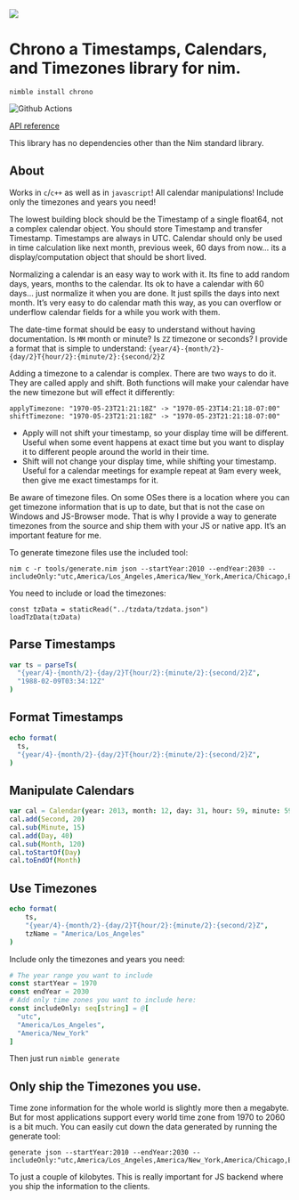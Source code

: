 <img src="docs/chronoBanner.png">

# Chrono a Timestamps, Calendars, and Timezones library for nim.

`nimble install chrono`

![Github Actions](https://github.com/treeform/chrono/workflows/Github%20Actions/badge.svg)

[API reference](https://treeform.github.io/chrono)

This library has no dependencies other than the Nim standard library.

## About

Works in `c`/`c++` as well as in `javascript`! All calendar manipulations! Include only the timezones and years you need!

The lowest building block should be the Timestamp of a single float64, not a complex calendar object. You should store Timestamp and transfer Timestamp. Timestamps are always in UTC. Calendar should only be used in time calculation like next month, previous week, 60 days from now… its a display/computation object that should be short lived.

Normalizing a calendar is an easy way to work with it. Its fine to add random days, years, months to the calendar. Its ok to have a calendar with 60 days… just normalize it when you are done. It just spills the days into next month. It’s very easy to do calendar math this way, as you can overflow or underflow calendar fields for a while you work with them.

The date-time format should be easy to understand without having documentation. Is `MM` month or minute? Is `ZZ` timezone or seconds? I provide a format that is simple to understand: `{year/4}-{month/2}-{day/2}T{hour/2}:{minute/2}:{second/2}Z`

Adding a timezone to a calendar is complex. There are two ways to do it. They are called apply and shift. Both functions will make your calendar have the new timezone but will effect it differently:
```
applyTimezone: "1970-05-23T21:21:18Z" -> "1970-05-23T14:21:18-07:00"
shiftTimezone: "1970-05-23T21:21:18Z" -> "1970-05-23T21:21:18-07:00"
```
* Apply will not shift your timestamp, so your display time will be different. Useful when some event happens at exact time but you want to display it to different people around the world in their time.
* Shift will not change your display time, while shifting your timestamp. Useful for a calendar meetings for example repeat at 9am every week, then give me exact timestamps for it.

Be aware of timezone files. On some OSes there is a location where you can get timezone information that is up to date, but that is not the case on Windows and JS-Browser mode. That is why I provide a way to generate timezones from the source and ship them with your JS or native app. It’s an important feature for me.

To generate timezone files use the included tool:
```
nim c -r tools/generate.nim json --startYear:2010 --endYear:2030 --includeOnly:"utc,America/Los_Angeles,America/New_York,America/Chicago,Europe/Dublin"
```

You need to include or load the timezones:

```
const tzData = staticRead("../tzdata/tzdata.json")
loadTzData(tzData)
```

## Parse Timestamps

```Nim
var ts = parseTs(
  "{year/4}-{month/2}-{day/2}T{hour/2}:{minute/2}:{second/2}Z",
  "1988-02-09T03:34:12Z"
)
```

## Format Timestamps

```Nim
echo format(
  ts,
  "{year/4}-{month/2}-{day/2}T{hour/2}:{minute/2}:{second/2}Z",
)
```

## Manipulate Calendars

```Nim
var cal = Calendar(year: 2013, month: 12, day: 31, hour: 59, minute: 59, second: 59)
cal.add(Second, 20)
cal.sub(Minute, 15)
cal.add(Day, 40)
cal.sub(Month, 120)
cal.toStartOf(Day)
cal.toEndOf(Month)
```

## Use Timezones

```Nim
echo format(
    ts,
    "{year/4}-{month/2}-{day/2}T{hour/2}:{minute/2}:{second/2}Z",
    tzName = "America/Los_Angeles"
)
```

Include only the timezones and years you need:

```Nim
# The year range you want to include
const startYear = 1970
const endYear = 2030
# Add only time zones you want to include here:
const includeOnly: seq[string] = @[
  "utc",
  "America/Los_Angeles",
  "America/New_York"
]
```
Then just run `nimble generate`

## Only ship the Timezones you use.

Time zone information for the whole world is slightly more then a megabyte. But for most applications support every world time zone from 1970 to 2060 is a bit much. You can easily cut down the data generated by running the generate tool:

```
generate json --startYear:2010 --endYear:2030 --includeOnly:"utc,America/Los_Angeles,America/New_York,America/Chicago,Europe/Dublin"
```

To just a couple of kilobytes. This is really important for JS backend where you ship the information to the clients.
